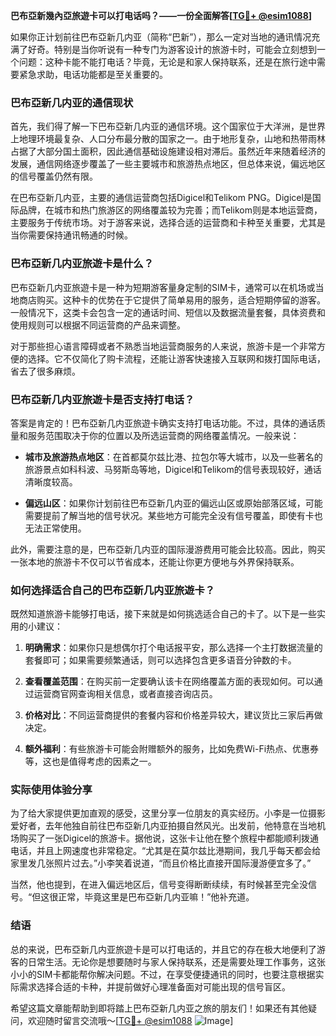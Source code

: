 **巴布亞新幾內亞旅遊卡可以打电话吗？——一份全面解答[[TG💪+ @esim1088](https://t.me/s/esim1088)]**

如果你正计划前往巴布亞新几内亚（简称“巴新”），那么一定对当地的通讯情况充满了好奇。特别是当你听说有一种专门为游客设计的旅游卡时，可能会立刻想到一个问题：这种卡能不能打电话？毕竟，无论是和家人保持联系，还是在旅行途中需要紧急求助，电话功能都是至关重要的。

### 巴布亞新几内亚的通信现状

首先，我们得了解一下巴布亞新几内亚的通信环境。这个国家位于大洋洲，是世界上地理环境最复杂、人口分布最分散的国家之一。由于地形复杂，山地和热带雨林占据了大部分国土面积，因此通信基础设施建设相对滞后。虽然近年来随着经济的发展，通信网络逐步覆盖了一些主要城市和旅游热点地区，但总体来说，偏远地区的信号覆盖仍然有限。

在巴布亞新几内亚，主要的通信运营商包括Digicel和Telikom PNG。Digicel是国际品牌，在城市和热门旅游区的网络覆盖较为完善；而Telikom则是本地运营商，主要服务于传统市场。对于游客来说，选择合适的运营商和卡种至关重要，尤其是当你需要保持通讯畅通的时候。

### 巴布亞新几内亚旅遊卡是什么？

巴布亞新几内亚旅遊卡是一种为短期游客量身定制的SIM卡，通常可以在机场或当地商店购买。这种卡的优势在于它提供了简单易用的服务，适合短期停留的游客。一般情况下，这类卡会包含一定的通话时间、短信以及数据流量套餐，具体资费和使用规则可以根据不同运营商的产品来调整。

对于那些担心语言障碍或者不熟悉当地运营商服务的人来说，旅游卡是一个非常方便的选择。它不仅简化了购卡流程，还能让游客快速接入互联网和拨打国际电话，省去了很多麻烦。

### 巴布亞新几内亚旅遊卡是否支持打电话？

答案是肯定的！巴布亞新几内亚旅遊卡确实支持打电话功能。不过，具体的通话质量和服务范围取决于你的位置以及所选运营商的网络覆盖情况。一般来说：

- **城市及旅游热点地区**：在首都莫尔兹比港、拉包尔等大城市，以及一些著名的旅游景点如科科波、马努斯岛等地，Digicel和Telikom的信号表现较好，通话清晰度较高。
  
- **偏远山区**：如果你计划前往巴布亞新几内亚的偏远山区或原始部落区域，可能需要提前了解当地的信号状况。某些地方可能完全没有信号覆盖，即使有卡也无法正常使用。

此外，需要注意的是，巴布亞新几内亚的国际漫游费用可能会比较高。因此，购买一张本地的旅游卡不仅可以节省成本，还能让你更方便地与外界保持联系。

### 如何选择适合自己的巴布亞新几内亚旅遊卡？

既然知道旅游卡能够打电话，接下来就是如何挑选适合自己的卡了。以下是一些实用的小建议：

1. **明确需求**：如果你只是想偶尔打个电话报平安，那么选择一个主打数据流量的套餐即可；如果需要频繁通话，则可以选择包含更多语音分钟数的卡。

2. **查看覆盖范围**：在购买前一定要确认该卡在网络覆盖方面的表现如何。可以通过运营商官网查询相关信息，或者直接咨询店员。

3. **价格对比**：不同运营商提供的套餐内容和价格差异较大，建议货比三家后再做决定。

4. **额外福利**：有些旅游卡可能会附赠额外的服务，比如免费Wi-Fi热点、优惠券等，这也是值得考虑的因素之一。

### 实际使用体验分享

为了给大家提供更加直观的感受，这里分享一位朋友的真实经历。小李是一位摄影爱好者，去年他独自前往巴布亞新几内亚拍摄自然风光。出发前，他特意在当地机场购买了一张Digicel的旅游卡。据他说，这张卡让他在整个旅程中都能顺利拨通电话，并且上网速度也非常稳定。“尤其是在莫尔兹比港期间，我几乎每天都会给家里发几张照片过去。”小李笑着说道，“而且价格比直接开国际漫游便宜多了。”

当然，他也提到，在进入偏远地区后，信号变得断断续续，有时候甚至完全没信号。“但这很正常，毕竟这里是巴布亞新几内亚嘛！”他补充道。

### 结语

总的来说，巴布亞新几内亚旅遊卡是可以打电话的，并且它的存在极大地便利了游客的日常生活。无论你是想要随时与家人保持联系，还是需要处理工作事务，这张小小的SIM卡都能帮你解决问题。不过，在享受便捷通讯的同时，也要注意根据实际需求选择合适的卡种，并提前做好心理准备面对可能出现的信号盲区。

希望这篇文章能帮助到即将踏上巴布亞新几内亚之旅的朋友们！如果还有其他疑问，欢迎随时留言交流哦～[[TG💪+ @esim1088](https://t.me/s/esim1088) ![Image](https://i.postimg.cc/4NQfJmqS/Snipaste-2025-05-13-00-14-12.png)]